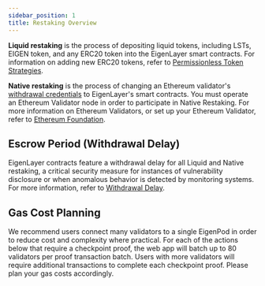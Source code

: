 ```yaml
---
sidebar_position: 1
title: Restaking Overview
---
```


**Liquid restaking** is the process of depositing liquid tokens, including LSTs, EIGEN token, and any ERC20 token into the EigenLayer smart contracts. For information on adding new ERC20 tokens, refer to [Permissionless Token Strategies](../../developers/build-an-avs/howto/build/avs-permissionlesss.md).

**Native restaking** is the process of changing an Ethereum validator's[ withdrawal credentials](https://notes.ethereum.org/@launchpad/withdrawals-faq#Q-What-are-withdrawals) to EigenLayer's smart contracts. You must operate an Ethereum Validator node in order to participate in Native Restaking. For more information on Ethereum Validators, or set up your Ethereum Validator, refer to [Ethereum Foundation](https://launchpad.ethereum.org/).

## Escrow Period (Withdrawal Delay)

EigenLayer contracts feature a withdrawal delay for all Liquid and Native restaking, a critical security measure for instances
of vulnerability disclosure or when anomalous behavior is detected by monitoring systems. For more information, refer to [Withdrawal Delay](/docs/eigenlayer/security/withdrawal-delay.md).

## Gas Cost Planning

We recommend users connect many validators to a single EigenPod in order to reduce cost and complexity where practical. For each of the actions below that require a checkpoint proof, the web app will batch up to 80 validators per proof transaction batch. Users with more validators will require additional transactions to complete each checkpoint proof. Please plan your gas costs accordingly.